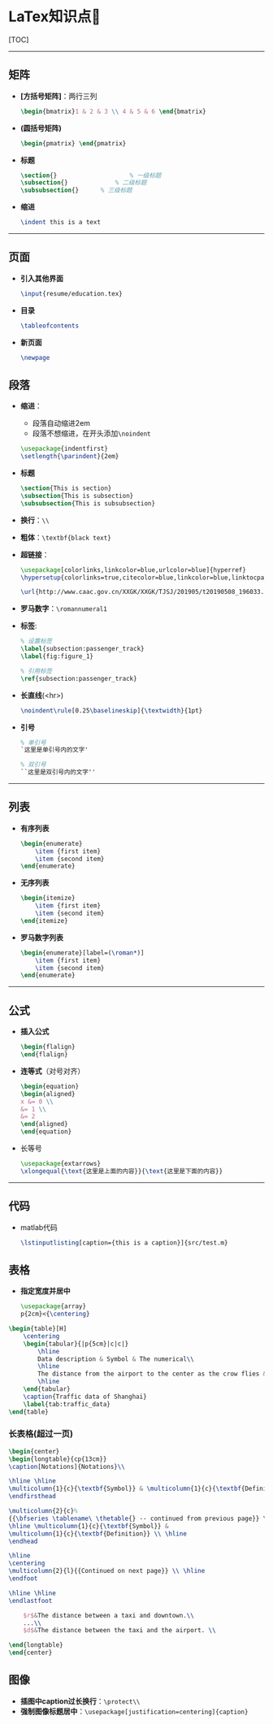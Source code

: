 # LaTex知识点🧀️

[TOC]

------

## 矩阵

- **[方括号矩阵]**：两行三列

  ```latex
  \begin{bmatrix}1 & 2 & 3 \\ 4 & 5 & 6 \end{bmatrix}
  ```

- **(圆括号矩阵)**

  ```latex
  \begin{pmatrix} \end{pmatrix}
  ```
  
- **标题**

  ```latex
  \section{}					% 一级标题
  \subsection{}				% 二级标题
  \subsubsection{}		% 三级标题
  ```

- **缩进**

  ```latex
  \indent this is a text
  ```

  

------

## 页面

- **引入其他界面**

  ```latex
  \input{resume/education.tex}
  ```
  
- **目录**

  ```latex
  \tableofcontents
  ```

- **新页面**

  ```latex
  \newpage
  ```



## 段落

- **缩进**：

  - 段落自动缩进2em
  - 段落不想缩进，在开头添加`\noindent`

  ```latex
  \usepackage{indentfirst} 
  \setlength{\parindent}{2em}
  ```

- **标题**

  ```latex
  \section{This is section}
  \subsection{This is subsection}
  \subsubsection{This is subsubsection}
  ```

- **换行**：`\\`

- **粗体**：`\textbf{black text}`

- **超链接**：

  ```latex
  \usepackage[colorlinks,linkcolor=blue,urlcolor=blue]{hyperref}
  \hypersetup{colorlinks=true,citecolor=blue,linkcolor=blue,linktocpage=true}
  
  \url{http://www.caac.gov.cn/XXGK/XXGK/TJSJ/201905/t20190508_196033.html}
  ```

- **罗马数字**：`\romannumeral1`

- **标签**:

  ```latex
  % 设置标签
  \label{subsection:passenger_track}
  \label{fig:figure_1}
  
  % 引用标签
  \ref{subsection:passenger_track}
  ```

- **长直线**(\<hr\>)

  ```latex
  \noindent\rule[0.25\baselineskip]{\textwidth}{1pt}
  ```

- **引号**

  ```latex
  % 单引号
  `这里是单引号内的文字'
  
  % 双引号
  ``这里是双引号内的文字''
  ```

  

------

## 列表

- **有序列表**

  ```latex
  \begin{enumerate}
      \item {first item}
      \item {second item}
  \end{enumerate}
  ```

- **无序列表**

  ```latex
  \begin{itemize}
      \item {first item}
      \item {second item}
  \end{itemize}
  ```

- **罗马数字列表**

  ```latex
  \begin{enumerate}[label=(\roman*)]
      \item {first item}
      \item {second item}
  \end{enumerate}
  ```

  

------

## 公式

- **插入公式**

  ```latex
  \begin{flalign}
  \end{flalign}
  ```
  
- **连等式**（对号对齐）

  ```latex
  \begin{equation}
  \begin{aligned}
  x &= 0 \\
  &= 1 \\
  &= 2
  \end{aligned}
  \end{equation}
  ```

- 长等号

  ```latex
  \usepackage{extarrows}
  \xlongequal{\text{这里是上面的内容}}{\text{这里是下面的内容}}
  ```

  

------

## 代码

- matlab代码

  ```latex
  \lstinputlisting[caption={this is a caption}]{src/test.m}
  ```

  



## 表格

- **指定宽度并居中**

  ```latex
  \usepackage{array}
  p{2cm}<{\centering}
  ```

  

```latex
\begin{table}[H]
    \centering
    \begin{tabular}{|p{5cm}|c|c|}
        \hline
        Data description & Symbol & The numerical\\
        \hline
        The distance from the airport to the center as the crow flies & $r$ &50\\
        \hline
    \end{tabular}
    \caption{Traffic data of Shanghai}
    \label{tab:traffic_data}
\end{table}
```

### 长表格(超过一页)

```latex
\begin{center}
\begin{longtable}{cp{13cm}} 
\caption[Notations]{Notations}\\

\hline \hline
\multicolumn{1}{c}{\textbf{Symbol}} & \multicolumn{1}{c}{\textbf{Definition}}\\ \hline 
\endfirsthead

\multicolumn{2}{c}%
{{\bfseries \tablename\ \thetable{} -- continued from previous page}} \\
\hline \multicolumn{1}{c}{\textbf{Symbol}} &
\multicolumn{1}{c}{\textbf{Definition}} \\ \hline 
\endhead

\hline 
\centering
\multicolumn{2}{l}{{Continued on next page}} \\ \hline
\endfoot

\hline \hline
\endlastfoot

	$r$&The distance between a taxi and downtown.\\
	...\\
	$d$&The distance between the taxi and the airport. \\

\end{longtable}
\end{center}
```



## 图像

- **插图中caption过长换行**：`\protect\\`
- **强制图像标题居中**：`\usepackage[justification=centering]{caption}`